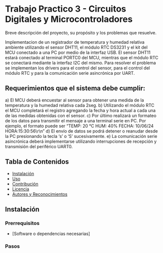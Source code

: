 # Trabajo Practico 3 - Circuitos Digitales y Microcontroladores

Breve descripción del proyecto, su propósito y los problemas que resuelve.

Implementacion de un registrador de temperatura y humedad relativa ambiente utilizando el sensor DHT11, el
módulo RTC DS3231 y el kit del MCU conectado a una PC por medio de la interfaz USB.
El sensor DHT11 estará conectado al terminal PORTC0 del MCU, mientras que el módulo RTC se conectará
mediante la interfaz I2C del mismo. Para resolver el problema se implementan los drivers para el control del
sensor, para el control del módulo RTC y para la comunicación serie asincrónica por UART.

## Requerimientos que el sistema debe cumplir: 
a) El MCU deberá encuestar al sensor para obtener una medida de la temperatura y la humedad relativa cada
2seg.
b) Utilizando el módulo RTC el MCU completará el registro agregando la fecha y hora actual a cada una de las
medidas obtenidas con el sensor.
c) Por último realizará un formateo de los datos para transmitir el mensaje a una terminal serie en PC. Por
ejemplo, el formato puede ser “TEMP: 20 °C HUM: 40% FECHA: 10/06/24 HORA:15:30:56\r\n”
d) El envío de datos se podrá detener o reanudar desde la PC presionando la tecla ‘s’ o ‘S’ sucesivamente.
e) La comunicación serie asincrónica deberá implementarse utilizando interrupciones de recepción y
transmisión del periférico UART0.

## Tabla de Contenidos
- [Instalación](#instalación)
- [Uso](#uso)
- [Contribución](#contribución)
- [Licencia](#licencia)
- [Autores y Reconocimientos](#autores-y-reconocimientos)

## Instalación

### Prerrequisitos
- [Software o dependencias necesarias]

### Pasos
